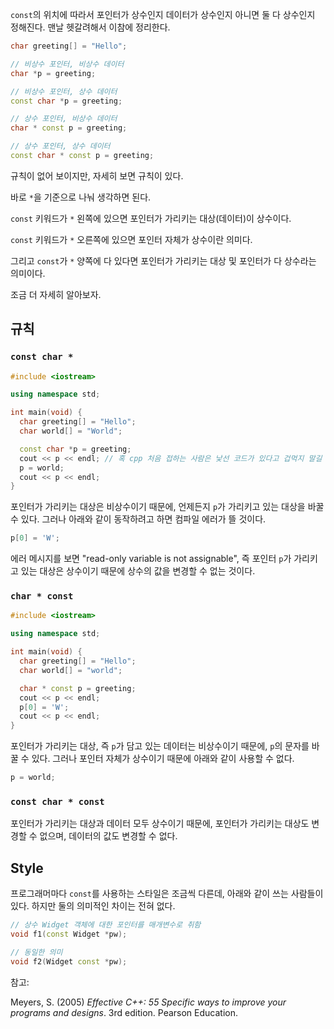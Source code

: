 
`const`의 위치에 따라서 포인터가 상수인지 데이터가 상수인지 아니면 둘 다 상수인지 정해진다. 맨날 헷갈려해서 이참에 정리한다.


```c++
char greeting[] = "Hello";

// 비상수 포인터, 비상수 데이터
char *p = greeting;

// 비상수 포인터, 상수 데이터
const char *p = greeting;

// 상수 포인터, 비상수 데이터
char * const p = greeting;

// 상수 포인터, 상수 데이터
const char * const p = greeting;
```


규칙이 없어 보이지만, 자세히 보면 규칙이 있다.


바로 `*`을 기준으로 나눠 생각하면 된다.


`const` 키워드가 `*` 왼쪽에 있으면 포인터가 가리키는 대상(데이터)이 상수이다.


`const` 키워드가 `*` 오른쪽에 있으면 포인터 자체가 상수이란 의미다.


그리고 `const`가 `*` 양쪽에 다 있다면 포인터가 가리키는 대상 및 포인터가 다 상수라는 의미이다.


조금 더 자세히 알아보자.


## **규칙**


### `const char *`


```c++
#include <iostream>

using namespace std;

int main(void) {
  char greeting[] = "Hello";
  char world[] = "World";

  const char *p = greeting;
  cout << p << endl; // 혹 cpp 처음 접하는 사람은 낯선 코드가 있다고 겁먹지 말길 바란다. 그냥 출력문이다.
  p = world;
  cout << p << endl;
}
```


포인터가 가리키는 대상은 비상수이기 때문에, 언제든지 `p`가 가리키고 있는 대상을 바꿀 수 있다. 그러나 아래와 같이 동작하려고 하면 컴파일 에러가 뜰 것이다.


```c++
p[0] = 'W';
```


에러 메시지를 보면 "read-only variable is not assignable", 즉 포인터 `p`가 가리키고 있는 대상은 상수이기 때문에 상수의 값을 변경할 수 없는 것이다.


### `char * const`


```c++
#include <iostream>

using namespace std;

int main(void) {
  char greeting[] = "Hello";
  char world[] = "world";

  char * const p = greeting;
  cout << p << endl;
  p[0] = 'W';
  cout << p << endl;
}
```


포인터가 가리키는 대상, 즉 `p`가 담고 있는 데이터는 비상수이기 때문에, `p`의 문자를 바꿀 수 있다. 그러나 포인터 자체가 상수이기 때문에 아래와 같이 사용할 수 없다.


```c++
p = world;
```


### `const char * const`


포인터가 가리키는 대상과 데이터 모두 상수이기 때문에, 포인터가 가리키는 대상도 변경할 수 없으며, 데이터의 값도 변경할 수 없다.


## **Style**


프로그래머마다 `const`를 사용하는 스타일은 조금씩 다른데, 아래와 같이 쓰는 사람들이 있다. 하지만 둘의 의미적인 차이는 전혀 없다.


```c++
// 상수 Widget 객체에 대한 포인터를 매개변수로 취함
void f1(const Widget *pw);

// 동일한 의미
void f2(Widget const *pw);
```


참고:


Meyers, S. (2005) _Effective C++: 55 Specific ways to improve your programs and designs_. 3rd edition. Pearson Education.

